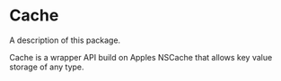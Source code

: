 # Cache

A description of this package.

Cache is a wrapper API build on Apples NSCache that allows key value storage of any type.
